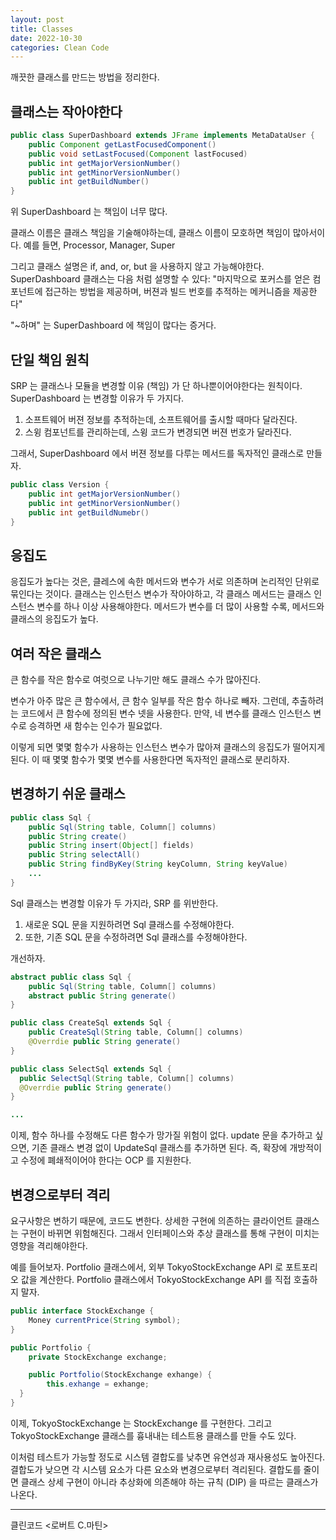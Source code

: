 ```yaml
---
layout: post
title: Classes
date: 2022-10-30
categories: Clean Code
---
```


깨끗한 클래스를 만드는 방법을 정리한다.

## 클래스는 작아야한다

```java
public class SuperDashboard extends JFrame implements MetaDataUser {
    public Component getLastFocusedComponent()
    public void setLastFocused(Component lastFocused)
    public int getMajorVersionNumber()
    public int getMinorVersionNumber()
    public int getBuildNumber()
}
```

위 SuperDashboard 는 책임이 너무 많다.

클래스 이름은 클래스 책임을 기술해야하는데, 클래스 이름이 모호하면 책임이 많아서이다.
예를 들면, Processor, Manager, Super

그리고 클래스 설명은 if, and, or, but 을 사용하지 않고 가능해야한다.
SuperDashboard 클래스는 다음 처럼 설명할 수 있다:
"마지막으로 포커스를 얻은 컴포넌트에 접근하는 방법을 제공하며, 버젼과 빌드 번호를 추적하는 메커니즘을 제공한다"

"~하며" 는 SuperDashboard 에 책임이 많다는 증거다.

## 단일 책임 원칙

SRP 는 클래스나 모듈을 변경할 이유 (책임) 가 단 하나뿐이어야한다는 원칙이다.
SuperDashboard 는 변경할 이유가 두 가지다.

1. 소프트웨어 버젼 정보를 추적하는데, 소프트웨어를 출시할 때마다 달라진다.
2. 스윙 컴포넌트를 관리하는데, 스윙 코드가 변경되면 버젼 번호가 달라진다.

그래서, SuperDashboard 에서 버젼 정보를 다루는 메서드를 독자적인 클래스로 만들자.

```java
public class Version {
    public int getMajorVersionNumber()
    public int getMinorVersionNumber()
    public int getBuildNumebr()
}
```

## 응집도

응집도가 높다는 것은, 클레스에 속한 메서드와 변수가 서로 의존하며 논리적인 단위로 묶인다는 것이다.
클래스는 인스턴스 변수가 작아야하고, 각 클래스 메서드는 클래스 인스턴스 변수를 하나 이상 사용해야한다.
메서드가 변수를 더 많이 사용할 수록, 메서드와 클래스의 응집도가 높다.

## 여러 작은 클래스

큰 함수를 작은 함수로 여럿으로 나누기만 해도 클래스 수가 많아진다.

변수가 아주 많은 큰 함수에서, 큰 함수 일부를 작은 함수 하나로 빼자.
그런데, 추출하려는 코드에서 큰 함수에 정의된 변수 넷을 사용한다.
만약, 네 변수를 클래스 인스턴스 변수로 승격하면 새 함수는 인수가 필요없다.

이렇게 되면 몇몇 함수가 사용하는 인스턴스 변수가 많아져 클래스의 응집도가 떨어지게 된다.
이 때 몇몇 함수가 몇몇 변수를 사용한다면 독자적인 클래스로 분리하자.

## 변경하기 쉬운 클래스

```java
public class Sql {
    public Sql(String table, Column[] columns)
    public String create()
    public String insert(Object[] fields)
    public String selectAll()
    public String findByKey(String keyColumn, String keyValue)
    ...
}
```

Sql 클래스는 변경할 이유가 두 가지라, SRP 를 위반한다.

1. 새로운 SQL 문을 지원하려면 Sql 클래스를 수정해야한다.
2. 또한, 기존 SQL 문을 수정하려면 Sql 클래스를 수정해야한다.

개선하자.

```java
abstract public class Sql {
    public Sql(String table, Column[] columns)
    abstract public String generate()
}

public class CreateSql extends Sql {
    public CreateSql(String table, Column[] columns)
    @Overrdie public String generate()
}

public class SelectSql extends Sql {
  public SelectSql(String table, Column[] columns)
  @Overrdie public String generate()
}

...
```

이제, 함수 하나를 수정해도 다른 함수가 망가질 위험이 없다.
update 문을 추가하고 싶으면, 기존 클래스 변경 없이 UpdateSql 클래스를 추가하면 된다.
즉, 확장에 개방적이고 수정에 폐쇄적이어야 한다는 OCP 를 지원한다.

## 변경으로부터 격리

요구사항은 변하기 때문에, 코드도 변한다.
상세한 구현에 의존하는 클라이언트 클래스는 구현이 바뀌면 위험해진다.
그래서 인터페이스와 추상 클래스를 통해 구현이 미치는 영향을 격리해야한다.

예를 들어보자.
Portfolio 클래스에서, 외부 TokyoStockExchange API 로 포트포리오 값을 계산한다.
Portfolio 클래스에서 TokyoStockExchange API 를 직접 호출하지 말자.

```java
public interface StockExchange {
    Money currentPrice(String symbol);
}

public Portfolio {
    private StockExchange exchange;

    public Portfolio(StockExchange exhange) {
        this.exhange = exhange;
  }
}
```

이제, TokyoStockExchange 는 StockExchange 를 구현한다.
그리고 TokyoStockExchange 클래스를 흉내내는 테스트용 클래스를 만들 수도 있다.

이처럼 테스트가 가능할 정도로 시스템 결합도를 낮추면 유연성과 재사용성도 높아진다.
결합도가 낮으면 각 시스템 요소가 다른 요소와 변경으로부터 격리된다.
결합도를 줄이면 클래스 상세 구현이 아니라 추상화에 의존해야 하는 규칙 (DIP) 을 따르는 클래스가 나온다.

---

클린코드 <로버트 C.마틴>
